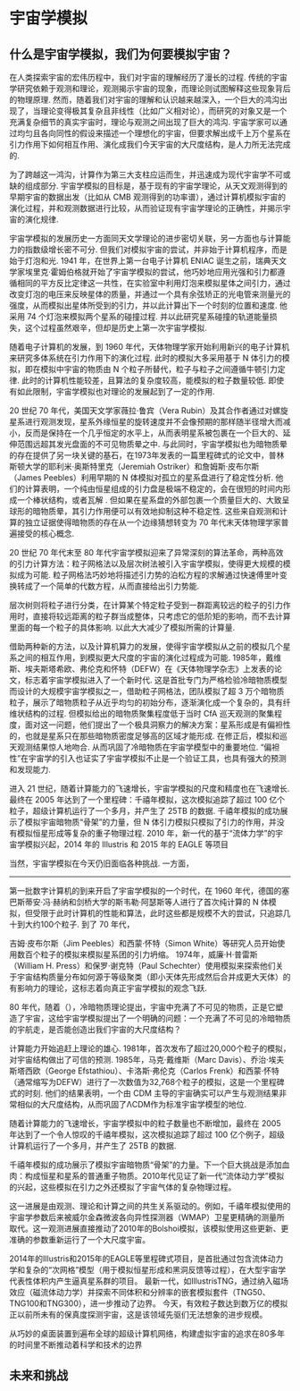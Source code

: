 # 宇宙学模拟

## 什么是宇宙学模拟，我们为何要模拟宇宙？

在人类探索宇宙的宏伟历程中，我们对宇宙的理解经历了漫长的过程. 传统的宇宙学研究依赖于观测和理论，观测揭示宇宙的现象，而理论则试图解释这些现象背后的物理原理. 然而，随着我们对宇宙的理解和认识越来越深入，一个巨大的鸿沟出现了，当理论变得极其复杂且非线性（比如广义相对论），而研究的对象又是一个充满复杂细节的真实宇宙时，理论与观测之间出现了巨大的鸿沟. 宇宙学家可以通过均匀且各向同性的假设来描述一个理想化的宇宙，但要求解出成千上万个星系在引力作用下如何相互作用、演化成我们今天宇宙的大尺度结构，是人力所无法完成的.

为了跨越这一鸿沟，计算作为第三大支柱应运而生，并迅速成为现代宇宙学不可或缺的组成部分. 宇宙学模拟的目标是，基于现有的宇宙学理论，从天文观测得到的早期宇宙的数据出发（比如从 CMB 观测得到的功率谱），通过计算机模拟宇宙的演化过程，并和观测数据进行比较，从而验证现有宇宙学理论的正确性，并揭示宇宙的演化规律. 

宇宙学模拟的发展历史一方面同天文学理论的进步密切关联，另一方面也与计算能力的指数级增长密不可分. 但我们对模拟宇宙的尝试，并非始于计算机程序，而是始于灯泡和光. 1941 年，在世界上第一台电子计算机 ENIAC 诞生之前，瑞典天文学家埃里克·霍姆伯格就开始了宇宙学模拟的尝试，他巧妙地应用光强和引力都遵循相同的平方反比定律这一共性，在实验室中利用灯泡来模拟星体之间引力，通过改变灯泡的电压来反映星体的质量，并通过一个具有余弦矫正的光电管来测量光的强度，从而模拟出星体所受到的引力，并以此计算出下一个时刻的位置和速度. 他采用 74 个灯泡来模拟两个星系的碰撞过程. 并以此研究星系碰撞的轨道能量损失，这个过程虽然艰辛，但却是历史上第一次宇宙学模拟.

随着电子计算机的发展，到 1960 年代，天体物理学家开始利用新兴的电子计算机来研究多体系统在引力作用下的演化过程. 此时的模拟大多采用基于 N 体引力的模拟，即在模拟中宇宙的物质由 N 个粒子所替代，粒子与粒子之间遵循牛顿引力定律. 此时的计算机性能较差，且算法的复杂度较高，能模拟的粒子数量较低. 即使有如此限制，宇宙学模拟也对理论的发展起到了一定的作用. 

20 世纪 70 年代，美国天文学家薇拉·鲁宾（Vera Rubin）及其合作者通过对螺旋星系进行观测发现，星系外缘恒星的旋转速度并不会像预期的那样随半径增大而减小，反而是保持在一个几乎恒定的水平上，从而表明星系被包裹在一个巨大的、延伸范围远超其发光盘面的不可见物质晕之中. 与此同时，宇宙学模拟也为暗物质晕的存在提供了另一块关键的基石，在1973年发表的一篇里程碑式的论文中，普林斯顿大学的耶利米·奥斯特里克（Jeremiah Ostriker）和詹姆斯·皮布尔斯（James Peebles）利用早期的 N 体模拟对孤立的星系盘进行了稳定性分析. 他们的计算表明，一个纯由恒星组成的引力盘是极端不稳定的，会在很短的时间内形成一个棒状结构，或者瓦解 . 但如果在星系盘的外部包裹一个质量巨大的、大致呈球形的暗物质晕，其引力作用便可以有效地抑制这种不稳定性. 这些来自观测和计算的独立证据使得暗物质的存在从一个边缘猜想转变为 70 年代末天体物理学家普遍接受的核心概念.

20 世纪 70 年代末至 80 年代宇宙学模拟迎来了异常深刻的算法革命，两种高效的引力计算方法：粒子网格法以及层次树法被引入宇宙学模拟，使得更大规模的模拟成为可能. 粒子网格法巧妙地将描述引力势的泊松方程的求解通过快速傅里叶变换转成了一个简单的代数方程，从而直接给出引力势能. 

层次树则将粒子进行分类，在计算某个特定粒子受到一群距离较远的粒子的引力作用时，直接将较远距离的粒子群当成整体，只考虑它的低阶矩的影响，而不去计算里面的每一个粒子的具体影响. 以此大大减少了模拟所需的计算量. 

借助两种新的方法，以及计算机算力的发展，使得宇宙学模拟从之前的模拟几个星系之间的相互作用，到模拟更大尺度的宇宙的演化过程成为可能. 1985年，戴维斯、埃夫斯塔希欧、弗伦克和怀特（DEFW）在《天体物理学杂志》上发表的论文，标志着宇宙学模拟进入了一个新时代. 这是首批专门为严格检验冷暗物质模型而设计的大规模宇宙学模拟之一，借助粒子网格法，团队模拟了超 3 万个暗物质粒子，展示了暗物质粒子从近乎均匀的初始分布，逐渐演化成一个复杂的，具有纤维状结构的过程. 但模拟给出的暗物质聚集程度低于当时 CfA 巡天观测的聚集程度，面对这一问题，他们提出了一个极具洞察力的解决方案：星系形成是有偏袒性的，也就是星系只在那些暗物质密度足够高的区域才能形成. 在修正后，模拟和巡天观测结果惊人地吻合. 从而巩固了冷暗物质在宇宙学模型中的重要地位. “偏袒性”在宇宙学的引入也证实了宇宙学模拟不止是一个验证工具，也具有强大的预测和发现能力.

进入 21 世纪，随着计算能力的飞速增长，宇宙学模拟的尺度和精度也在飞速增长. 最终在 2005 年达到了一个里程碑：千禧年模拟，这次模拟追踪了超过 100 亿个粒子，超级计算机运行了一个多月，并产生了 25TB 的数据. 千禧年模拟的成功展示了模拟宇宙暗物质“骨架”的力量，但 N 体引力模拟只模拟了引力的作用，并没有模拟恒星形成等复杂的重子物理过程. 2010 年，新一代的基于“流体力学”的宇宙学模拟兴起，2014 年的 Illustris 和 2015 年的 EAGLE 等项目



当然，宇宙学模拟在今天仍旧面临各种挑战. 一方面，


---

第一批数字计算机的到来开启了宇宙学模拟的一个时代，在 1960 年代，德国的塞巴斯蒂安·冯·赫纳和剑桥大学的斯韦勒·阿瑟斯等人进行了首次纯计算的 N 体模拟，但受限于此时计算机的性能和算法，此时这些都是规模不大的尝试，只追踪几十到大约100个粒子. 到了 70 年代，

吉姆·皮布尔斯（Jim Peebles）和西蒙·怀特（Simon White）等研究人员开始使用数百个粒子的模拟来模拟星系团的引力坍缩。 1974年，威廉·H·普雷斯（William H. Press）和保罗·谢克特（Paul Schechter）使用模拟来探索他们关于宇宙结构质量分布如何源于等级聚类（即小天体先形成然后合并成更大天体）的有影响力的理论，这标志着向真正宇宙学模拟的观念飞跃.

80 年代，随着（），冷暗物质理论提出，宇宙中充满了不可见的物质，正是它塑造了宇宙，这给宇宙学模拟提出了一个明确的问题：一个充满了不可见的冷暗物质的宇航走，是否能创造出我们宇宙的大尺度结构？

计算能力开始追赶上理论的雄心. 1981年，首次发布了超过20,000个粒子的模拟，对宇宙结构做出了可信的预测. 1985年，马克·戴维斯（Marc Davis）、乔治·埃夫斯塔西欧（George Efstathiou）、卡洛斯·弗伦克（Carlos Frenk）和西蒙·怀特（通常缩写为DEFW）进行了一次数值为32,768个粒子的模拟，这是一个里程碑式的时刻. 他们的结果表明，一个由 CDM 主导的宇宙确实可以产生与观测结果非常相似的大尺度结构，从而巩固了ΛCDM作为标准宇宙学模型的地位.

随着计算能力的飞速增长，宇宙学模拟中的粒子数量也不断增加，最终在 2005 年达到了一个令人惊叹的千禧年模拟，这次模拟追踪了超过 100 亿个例子，超级计算机运行了一个多月，并产生了 25TB 的数据. 

千禧年模拟的成功展示了模拟宇宙暗物质“骨架”的力量。下一个巨大挑战是添加血肉：构成恒星和星系的普通重子物质。2010年代见证了新一代“流体动力学”模拟的兴起，这些模拟在引力之外还模拟了宇宙气体的复杂物理过程。

这一进展是由观测、理论和计算之间的共生关系驱动的。例如，千禧年模拟使用的宇宙学参数后来被威尔金森微波各向异性探测器（WMAP）卫星更精确的测量所取代。这一观测进展直接推动了2010年的Bolshoi模拟，该模拟使用这些更新、更准确的参数重新运行了一个大尺度宇宙。   

2014年的Illustris和2015年的EAGLE等里程碑式项目，是首批通过包含流体动力学和复杂的“次网格”模型（用于模拟恒星形成和黑洞反馈等过程），在大型宇宙学代表性体积内产生逼真星系群的项目。 最新一代，如IllustrisTNG，通过纳入磁场效应（磁流体动力学）并探索不同体积和分辨率的嵌套模拟套件（TNG50、TNG100和TNG300），进一步推动了边界。 今天，有效粒子数达到数万亿的模拟正以前所未有的保真度探测宇宙，这是该领域先驱们无法想象的进步规模。






从巧妙的桌面装置到遍布全球的超级计算机网络，构建虚拟宇宙的追求在80多年的时间里不断推动着科学和技术的边界



## 未来和挑战
